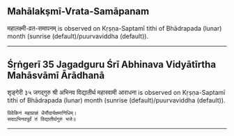 ## Mahālakṣmī-Vrata-Samāpanam
महालक्ष्मी-व्रत-समापनम् is observed on Kṛṣṇa-Saptamī tithi of Bhādrapada (lunar) month (sunrise (default)/puurvaviddha (default)).



---
## Śṛṅgerī 35 Jagadguru Śrī Abhinava Vidyātīrtha Mahāsvāmī Ārādhanā
शृङ्गेरी ३५ जगद्गुरु श्री अभिनव विद्यातीर्थ महास्वामी आराधना is observed on Kṛṣṇa-Saptamī tithi of Bhādrapada (lunar) month (sunrise (default)/puurvaviddha (default)).



```
विवेकिनं महाप्राज्ञं धैर्यौदार्यक्षमानिधिम्।
सदाऽभिनवपूर्वं तं विद्यातीर्थगुरुं भजे॥
```

---
